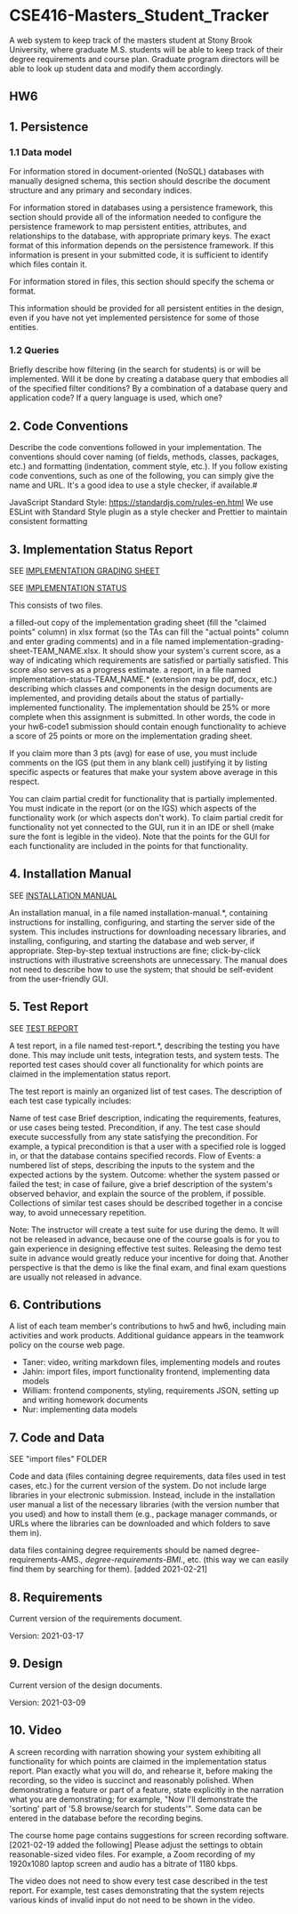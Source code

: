 # CSE416-Masters_Student_Tracker

A web system to keep track of the masters student at Stony Brook University, where graduate M.S. students will be able to keep track of their degree requirements and course plan. Graduate program directors will be able to look up student data and modify them accordingly.

## HW6

## 1. Persistence

### 1.1 Data model

For information stored in document-oriented (NoSQL) databases with manually designed schema, this section should describe the document structure and any primary and secondary indices.

For information stored in databases using a persistence framework, this section should provide all of the information needed to configure the persistence framework to map persistent entities, attributes, and relationships to the database, with appropriate primary keys. The exact format of this information depends on the persistence framework. If this information is present in your submitted code, it is sufficient to identify which files contain it.

For information stored in files, this section should specify the schema or format.

This information should be provided for all persistent entities in the design, even if you have not yet implemented persistence for some of those entities.

### 1.2 Queries

Briefly describe how filtering (in the search for students) is or will be implemented. Will it be done by creating a database query that embodies all of the specified filter conditions? By a combination of a database query and application code? If a query language is used, which one?

## 2. Code Conventions

Describe the code conventions followed in your implementation. The conventions should cover naming (of fields, methods, classes, packages, etc.) and formatting (indentation, comment style, etc.). If you follow existing code conventions, such as one of the following, you can simply give the name and URL. It's a good idea to use a style checker, if available.#

JavaScript Standard Style: https://standardjs.com/rules-en.html
We use ESLint with Standard Style plugin as a style checker and Prettier to maintain consistent formatting

## 3. Implementation Status Report

SEE [IMPLEMENTATION GRADING SHEET](implementation-grading-sheet-SADGE_GOOMBAS.xlsx)

SEE [IMPLEMENTATION STATUS](implementation-status-SADGE_GOOMBAS.md)

This consists of two files.

a filled-out copy of the implementation grading sheet (fill the "claimed points" column) in xlsx format (so the TAs can fill the "actual points" column and enter grading comments) and in a file named implementation-grading-sheet-TEAM_NAME.xlsx. It should show your system's current score, as a way of indicating which requirements are satisfied or partially satisfied. This score also serves as a progress estimate.
a report, in a file named implementation-status-TEAM_NAME.\* (extension may be pdf, docx, etc.) describing which classes and components in the design documents are implemented, and providing details about the status of partially-implemented functionality.
The implementation should be 25% or more complete when this assignment is submitted. In other words, the code in your hw6-code1 submission should contain enough functionality to achieve a score of 25 points or more on the implementation grading sheet.

If you claim more than 3 pts (avg) for ease of use, you must include comments on the IGS (put them in any blank cell) justifying it by listing specific aspects or features that make your system above average in this respect.

You can claim partial credit for functionality that is partially implemented. You must indicate in the report (or on the IGS) which aspects of the functionality work (or which aspects don't work). To claim partial credit for functionality not yet connected to the GUI, run it in an IDE or shell (make sure the font is legible in the video). Note that the points for the GUI for each functionality are included in the points for that functionality.

## 4. Installation Manual

SEE [INSTALLATION MANUAL](installation-manual.md)

An installation manual, in a file named installation-manual.\*, containing instructions for installing, configuring, and starting the server side of the system. This includes instructions for downloading necessary libraries, and installing, configuring, and starting the database and web server, if appropriate. Step-by-step textual instructions are fine; click-by-click instructions with illustrative screenshots are unnecessary. The manual does not need to describe how to use the system; that should be self-evident from the user-friendly GUI.

## 5. Test Report

SEE [TEST REPORT](test-report.md)

A test report, in a file named test-report.\*, describing the testing you have done. This may include unit tests, integration tests, and system tests. The reported test cases should cover all functionality for which points are claimed in the implementation status report.

The test report is mainly an organized list of test cases. The description of each test case typically includes:

Name of test case
Brief description, indicating the requirements, features, or use cases being tested.
Precondition, if any. The test case should execute successfully from any state satisfying the precondition. For example, a typical precondition is that a user with a specified role is logged in, or that the database contains specified records.
Flow of Events: a numbered list of steps, describing the inputs to the system and the expected actions by the system.
Outcome: whether the system passed or failed the test; in case of failure, give a brief description of the system's observed behavior, and explain the source of the problem, if possible.
Collections of similar test cases should be described together in a concise way, to avoid unnecessary repetition.

Note: The instructor will create a test suite for use during the demo. It will not be released in advance, because one of the course goals is for you to gain experience in designing effective test suites. Releasing the demo test suite in advance would greatly reduce your incentive for doing that. Another perspective is that the demo is like the final exam, and final exam questions are usually not released in advance.

## 6. Contributions

A list of each team member's contributions to hw5 and hw6, including main activities and work products. Additional guidance appears in the teamwork policy on the course web page.

- Taner: video, writing markdown files, implementing models and routes
- Jahin: import files, import functionality frontend, implementing data models
- William: frontend components, styling, requirements JSON, setting up and writing homework documents
- Nur: implementing data models

## 7. Code and Data

SEE "import files" FOLDER

Code and data (files containing degree requirements, data files used in test cases, etc.) for the current version of the system. Do not include large libraries in your electronic submission. Instead, include in the installation user manual a list of the necessary libraries (with the version number that you used) and how to install them (e.g., package manager commands, or URLs where the libraries can be downloaded and which folders to save them in).

data files containing degree requirements should be named degree-requirements-AMS._, degree-requirements-BMI._, etc. (this way we can easily find them by searching for them). [added 2021-02-21]

## 8. Requirements

Current version of the requirements document.

Version: 2021-03-17

## 9. Design

Current version of the design documents.

Version: 2021-03-09

## 10. Video

A screen recording with narration showing your system exhibiting all functionality for which points are claimed in the implementation status report. Plan exactly what you will do, and rehearse it, before making the recording, so the video is succinct and reasonably polished. When demonstrating a feature or part of a feature, state explicitly in the narration what you are demonstrating; for example, "Now I'll demonstrate the 'sorting' part of '5.8 browse/search for students'". Some data can be entered in the database before the recording begins.

The course home page contains suggestions for screen recording software. [2021-02-19 added the following] Please adjust the settings to obtain reasonable-sized video files. For example, a Zoom recording of my 1920x1080 laptop screen and audio has a bitrate of 1180 kbps.

The video does not need to show every test case described in the test report. For example, test cases demonstrating that the system rejects various kinds of invalid input do not need to be shown in the video.
